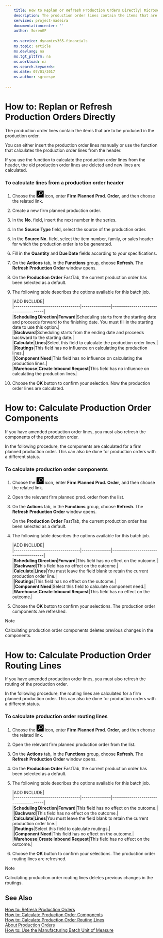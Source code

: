 ```yaml
---
    title: How to Replan or Refresh Production Orders Directly| Microsoft Docs
    description: The production order lines contain the items that are to be produced in the production order.
    services: project-madeira
    documentationcenter: ''
    author: SorenGP

    ms.service: dynamics365-financials
    ms.topic: article
    ms.devlang: na
    ms.tgt_pltfrm: na
    ms.workload: na
    ms.search.keywords:
    ms.date: 07/01/2017
    ms.author: sgroespe

---
```

# How to: Replan or Refresh Production Orders Directly
The production order lines contain the items that are to be produced in the production order.  

 You can either insert the production order lines manually or use the function that calculates the production order lines from the header.  

 If you use the function to calculate the production order lines from the header, the old production order lines are deleted and new lines are calculated.  

### To calculate lines from a production order header  

1.  Choose the ![Search for Page or Report](media/ui-search/search_small.png "Search for Page or Report icon") icon, enter **Firm Planned Prod. Order**, and then choose the related link.  

2.  Create a new firm planned production order.  

3.  In the **No.** field, insert the next number in the series.  

4.  In the **Source Type** field, select the source of the production order.  

5.  In the **Source No.** field, select the item number, family, or sales header for which the production order is to be generated.  

6.  Fill in the **Quantity** and **Due Date** fields according to your specifications.  

7.  On the **Actions** tab, in the **Functions** group, choose **Refresh**. The **Refresh Production Order** window opens.  

8.  On the **Production Order** FastTab, the current production order has been selected as a default.  

9. The following table describes the options available for this batch job.  

    |ADD INCLUDE<!--[!INCLUDE[bp_tableoption](../../includes/bp_tabledescription_md.md)]-->|  
    |----------------------------------|---------------|---------------------------------------|  
    |**Scheduling Direction**|**Forward**|Scheduling starts from the starting date and proceeds forward to the finishing date. You must fill in the starting date to use this option.|  
    ||**Backward**|Scheduling starts from the ending date and proceeds backward to the starting date.|  
    |**Calculate**|**Lines**|Select this field to calculate the production order lines.|  
    ||**Routings**|This field has no influence on calculating the production lines.|  
    ||**Component Need**|This field has no influence on calculating the production lines.|  
    |**Warehouse**|**Create Inbound Request**|This field has no influence on calculating the production lines.|  

10. Choose the **OK** button to confirm your selection. Now the production order lines are calculated.

# How to: Calculate Production Order Components
If you have amended production order lines, you must also refresh the components of the production order.  

 In the following procedure, the components are calculated for a firm planned production order. This can also be done for production orders with a different status.  

### To calculate production order components  

1.  Choose the ![Search for Page or Report](media/ui-search/search_small.png "Search for Page or Report icon") icon, enter **Firm Planned Prod. Order**, and then choose the related link.  

2.  Open the relevant firm planned prod. order  from the list.  

3.  On the **Actions** tab, in the **Functions** group, choose **Refresh**. The **Refresh Production Order** window opens.  

     On the **Production Order** FastTab, the current production order has been selected as a default.  

4.  The following table describes the options available for this batch job.  

    |ADD INCLUDE<!--[!INCLUDE[bp_tableoption](../../includes/bp_tabledescription_md.md)]-->|  
    |----------------------------------|---------------|---------------------------------------|  
    |**Scheduling Direction**|**Forward**|This field has no effect on the outcome.|  
    ||**Backward**|This field has no effect on the outcome.|  
    |**Calculate**|**Lines**|You must leave the field blank to retain the current production order line.|  
    ||**Routings**|This field has no effect on the outcome.|  
    ||**Component Need**|Select this field to calculate component need.|  
    |**Warehouse**|**Create Inbound Request**|This field has no effect on the outcome.|  

5.  Choose the **OK** button to confirm your selections. The production order components are refreshed.  

> [!NOTE]  
>  Calculating production order components deletes previous changes in the components.

# How to: Calculate Production Order Routing Lines
If you have amended production order lines, you must also refresh the routing of the production order.  

 In the following procedure, the routing lines are calculated for a firm planned production order. This can also be done for production orders with a different status.  

### To calculate production order routing lines  

1.  Choose the ![Search for Page or Report](media/ui-search/search_small.png "Search for Page or Report icon") icon, enter **Firm Planned Prod. Order**, and then choose the related link.  

2.  Open the relevant firm planned production order  from the list.  

3.  On the **Actions** tab, in the **Functions** group, choose **Refresh**. The **Refresh Production Order** window opens.  

4.  On the **Production Order** FastTab, the current production order has been selected as a default.  

5.  The following table describes the options available for this batch job.  

    |ADD INCLUDE<!--[!INCLUDE[bp_tableoption](../../includes/bp_tabledescription_md.md)]-->|  
    |----------------------------------|---------------|---------------------------------------|  
    |**Scheduling Direction**|**Forward**|This field has no effect on the outcome.|  
    ||**Backward**|This field has no effect on the outcome.|  
    |**Calculate**|**Lines**|You must leave the field blank to retain the current production order line.|  
    ||**Routings**|Select this field to calculate routings.|  
    ||**Component Need**|This field has no effect on the outcome.|  
    |**Warehouse**|**Create Inbound Request**|This field has no effect on the outcome.|  

6.  Choose the **OK** button to confirm your selections. The production order routing lines are refreshed.  

> [!NOTE]  
>  Calculating production order routing lines deletes previous changes in the routings.  

## See Also  
 [How to: Refresh Production Orders](../how-to-refresh-production-orders.md)   
 [How to: Calculate Production Order Components](../how-to-calculate-production-order-components.md)   
 [How to: Calculate Production Order Routing Lines](../how-to-calculate-production-order-routing-lines.md)   
 [About Production Orders](../about-production-orders.md)   
 [How to: Use the Manufacturing Batch Unit of Measure](../how-to-use-the-manufacturing-batch-unit-of-measure.md)
